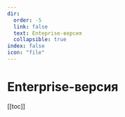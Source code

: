 ```yaml
---
dir:
  order: -5
  link: false
  text: Enteprise-версия
  collapsible: true
index: false
icon: "file"
---
```


# Enterprise-версия

[[toc]]

